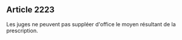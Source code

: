 Article 2223
----
Les juges ne peuvent pas suppléer d'office le moyen résultant de la
prescription.
